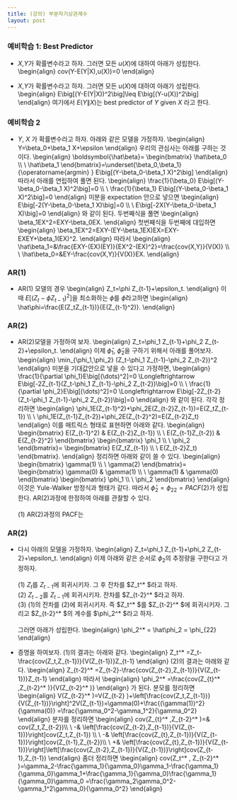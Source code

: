 ```yaml
---
title: (강의) 부분자기상관계수
layout: post
---
```


### 예비학습 1: Best Predictor

- $X$,$Y$가 확률변수라고 하자. 그러면 모든 $u(X)$에 대하여 아래가 성립한다. 
\begin{align}
cov(Y-E(Y\|X),u(X))=0 
\end{align}

- $X$,$Y$가 확률변수라고 하자. 그러면 모든 $u(X)$에 대하여 아래가 성립한다. 
\begin{align}
E\big[(Y-E(Y\|X))^2\big]\leq E\big[(Y-u(X))^2\big]
\end{align}
여기에서 $E(Y\|X)$는 best predictor of $Y$ given $X$ 라고 한다. 

### 예비학습 2 

- $Y$, $X$ 가 확률변수라고 하자. 아래와 같은 모델을 가정하자. 
\begin{align}
Y=\beta_0+\beta_1 X+\epsilon
\end{align}
우리의 관심사는 아래를 구하는 것이다. 
\begin{align}
\boldsymbol{\hat\beta}=
\begin{bmatrix}
\hat\beta_0 \\\\ \\
\hat\beta_1
\end{bmatrix}=\underset{\beta_0,\beta_1}{\operatorname{argmin} } E\big[(Y-\beta_0-\beta_1 X)^2\big]
\end{align}
따라서 아래를 연립하여 풀면 된다. 
\begin{align}
\frac{1}{\beta_0} E\big[(Y-\beta_0-\beta_1 X)^2\big]=0 \\\\ \\
\frac{1}{\beta_1} E\big[(Y-\beta_0-\beta_1 X)^2\big]=0
\end{align}
미분을 expectation 안으로 넣으면 
\begin{align}
E\big[-2(Y-\beta_0-\beta_1 X)\big]=0 \\\\ \\
E\big[-2X(Y-\beta_0-\beta_1 X)\big]=0
\end{align}
와 같이 된다. 두번째식을 풀면 
\begin{align}
\beta_1EX^2=EXY-\beta_0EX.
\end{align}
첫번째식을 두번째에 대입하면 
\begin{align}
\beta_1EX^2=EXY-(EY-\beta_1EX)EX=EXY-EXEY+\beta_1(EX)^2.
\end{align}
따라서 
\begin{align}
\hat\beta_1=&\frac{EXY-(EX)(EY)}{EX^2-(EX)^2}=\frac{cov(X,Y)}{V(X)} \\\\ \\
\hat\beta_0=&EY-\frac{cov(X,Y)}{V(X)}EX.
\end{align}

### AR(1)
- AR(1) 모델의 경우 
\begin{align}
Z_t=\phi Z_{t-1}+\epsilon_t. 
\end{align}
이때 $E\big[(Z_t-\phi Z_{t-1})^2\big]$을 최소화하는 $\phi$를 $\hat\phi$라고하면 
\begin{align}
\hat\phi=\frac{E(Z_tZ_{t-1})}{E(Z_{t-1}^2)}.
\end{align}


### AR(2) 
- AR(2)모델을 가정하여 보자. 
\begin{align}
Z_t=\phi_1 Z_{t-1}+\phi_2 Z_{t-2}+\epsilon_t. 
\end{align}
이제 $\hat\phi_1$, $\hat\phi_2$을 구하기 위해서 아래를 풀어보자. 
\begin{align}
\min_{\phi_1,\phi_2} (Z_t-\phi_1 Z_{t-1}-\phi_2 Z_{t-2})^2
\end{align}
미분을 기대값안으로 넣을 수 있다고 가정하면, 
\begin{align}
\frac{1}{\partial \phi_1}E\big[(\dots)^2]=0 \Longleftrightarrow E\big[-2Z_{t-1}(Z_t-\phi_1 Z_{t-1}-\phi_2 Z_{t-2})\big]=0 \\\\ \\
\frac{1}{\partial \phi_2}E\big[(\dots)^2]=0 \Longleftrightarrow E\big[-2Z_{t-2}(Z_t-\phi_1 Z_{t-1}-\phi_2 Z_{t-2})\big]=0
\end{align}
와 같이 된다. 각각 정리하면 
\begin{align}
\phi_1E(Z_{t-1}^2)+\phi_2E(Z_{t-2}Z_{t-1})=E(Z_tZ_{t-1}) \\\\ \\
\phi_1E(Z_{t-1}Z_{t-2})+\phi_2E(Z_{t-2}^2)=E(Z_{t-2}Z_t)
\end{align}
이를 매트릭스 형태로 표현하면 아래와 같다. 
\begin{align}
\begin{bmatrix}
E(Z_{t-1}^2) & E(Z_{t-2}Z_{t-1}) \\\\ \\
E(Z_{t-1}Z_{t-2}) & E(Z_{t-2}^2)
\end{bmatrix}
\begin{bmatrix}
\phi_1 \\\\ \\
\phi_2
\end{bmatrix}=
\begin{bmatrix}
E(Z_tZ_{t-1}) \\\\ \\
E(Z_{t-2}Z_t)
\end{bmatrix}. 
\end{align}
정리하면 아래와 같이 쓸 수 있다. 
\begin{align}
\begin{bmatrix}
\gamma(1) \\\\ \\
\gamma(2)
\end{bmatrix}=
\begin{bmatrix}
\gamma(0) & \gamma(1) \\\\ \\
\gamma(1) & \gamma(0)
\end{bmatrix}
\begin{bmatrix}
\phi_1 \\\\ \\
\phi_2
\end{bmatrix}
\end{align}
이것은 Yule-Walker 방정식과 형태가 같다. 따라서 $\hat\phi_2=\phi_{22}=PACF(2)$가 성립한다. AR(2)과정에 한정하여 아래를 관찰할 수 있다. <br/><br/>
(1) AR(2)과정의 PACF는 

### AR(2) 
- 다시 아래의 모델을 가정하자. 
\begin{align}
Z_t=\phi_1 Z_{t-1}+\phi_2 Z_{t-2}+\epsilon_t. 
\end{align}
이제 아래와 같은 순서로 $\phi_2$의 추정량을 구한다고 가정하자. <br/><br/>
(1) $Z_t$를 $Z_{t-1}$에 회귀시키자. 그 후 잔차를 $Z_t^* $라고 하자. <br/>
(2) $Z_{t-2}$를 $Z_{t-1}$에 회귀시키자. 잔차를 $Z_{t-2}^* $라고 하자. <br/>
(3) (1)의 잔차를 (2)에 회귀시키자. 즉 $Z_t^* $를 $Z_{t-2}^* $에 회귀시키자. 그리고 $Z_{t-2}^* $의 계수를 $\phi_2^* $라고 하자. <br/><br/> 
그러면 아래가 성립한다. 
\begin{align}
\phi_2^* = \hat\phi_2 = \phi_{22}
\end{align}

- 증명을 하여보자. 
(1)의 결과는 아래와 같다. 
\begin{align}
Z_t^* =Z_t-\frac{cov(Z_t,Z_{t-1})}{V(Z_{t-1})}Z_{t-1}
\end{align}
(2)의 결과는 아래와 같다. 
\begin{align}
Z_{t-2}^* =Z_{t-2}-\frac{cov(Z_{t-2},Z_{t-1})}{V(Z_{t-1})}Z_{t-1}
\end{align}
따라서 
\begin{align}
\phi_2^* =\frac{cov(Z_{t}^* ,Z_{t-2}^*  )}{V(Z_{t-2}^* )}
\end{align}
가 된다. 분모를 정리하면 
\begin{align}
V(Z_{t-2}^* )=V(Z_{t-2} )+\left[\frac{cov(Z_t,Z_{t-1})}{V(Z_{t-1})}\right]^2V(Z_{t-1})=\gamma(0)+\frac{(\gamma(1))^2}{\gamma(0)}
=\frac{\gamma_0^2-\gamma_1^2}{\gamma_0^2}
\end{align}
분자를 정리하면 
\begin{align}
cov(Z_{t}^* ,Z_{t-2}^* )=&
cov(Z_t,Z_{t-2})\\\\ \\
-& \left[\frac{cov(Z_{t-2},Z_{t-1})}{V(Z_{t-1})}\right]cov(Z_t,Z_{t-1}) \\\\ \\
-& \left[\frac{cov(Z_{t},Z_{t-1})}{V(Z_{t-1})}\right]cov(Z_{t-1},Z_{t-2})\\\\ \\
+& \left[\frac{cov(Z_{t},Z_{t-1})}{V(Z_{t-1})}\right]\left[\frac{cov(Z_{t-2},Z_{t-1})}{V(Z_{t-1})}\right]cov(Z_{t-1},Z_{t-1})
\end{align}
좀더 정리하면 
\begin{align}
cov(Z_t^* , Z_{t-2}^* )=\gamma_2-\frac{\gamma_1}{\gamma_0}\gamma_1-\frac{\gamma_1}{\gamma_0}\gamma_1+\frac{\gamma_1}{\gamma_0}\frac{\gamma_1}{\gamma_0}\gamma_0
=\frac{\gamma_2\gamma_0^2-\gamma_1^2\gamma_0}{\gamma_0^2}
\end{align}